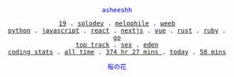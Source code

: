 <p align="center" style="color:blue"><samp>asheeshh</samp></p>        <p align="center" style="color:blue">        <samp>            <a href="">19</a> .            <a href="">solodev</a> .            <a href="">melophile</a> .            <a href="">weeb</a></br>            <a href="https://python.org/">python</a> .            <a href="https://nodejs.org/">javascript</a> .            <a href="https://reactjs.org/">react</a> .            <a href="https://nextjs.org/">nextjs</a> .            <a href="https://vuejs.org/">vue</a> .            <a href="https://rust-lang.org/">rust</a> .            <a href="https://ruby-lang.org/en/">ruby</a> .            <a href="https://go.dev/">go</a></br>            <a href="https://open.spotify.com/track/26ZX2JrAb8AFbr8FFfAsO7">top track</a> .            <a href="https://open.spotify.com/track/26ZX2JrAb8AFbr8FFfAsO7">sex</a> .            <a href="https://open.spotify.com/track/26ZX2JrAb8AFbr8FFfAsO7">eden</a></br>            <a href="https://wakatime.com/@asheeshh">coding stats</a> .            <a href="https://wakatime.com/@asheeshh">all time</a> .            <a href="https://wakatime.com/@asheeshh">            374 hr 27 mins        </a> .            <a href="https://wakatime.com/@asheeshh">today</a> .            <a href="https://wakatime.com/@asheeshh">58 mins</a>        </samp>        </p>        <p align="center" style="color:blue"><samp>桜の花</samp></p>